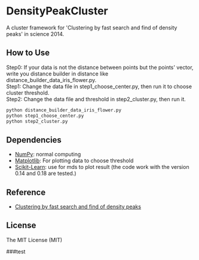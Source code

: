 # DensityPeakCluster

A cluster framework for 'Clustering by fast search and find of density peaks' in science 2014.  

## How to Use
  
Step0: If your data is not the distance between points but the points' vector, write you distance builder in distance like distance_builder_data_iris_flower.py.  
Step1: Change the data file in step1_choose_center.py, then run it to choose cluster threshold.  
Step2: Change the data file and threshold in step2_cluster.py, then run it.  
```python
python distance_builder_data_iris_flower.py
python step1_choose_center.py
python step2_cluster.py
```

## Dependencies
- [NumPy](http://www.numpy.org): normal computing
- [Matplotlib](http://matplotlib.sourceforge.net/): For plotting data to choose threshold
- [Scikit-Learn](https://github.com/scikit-learn/scikit-learn): use for mds to plot result (the code work with the version 0.14 and 0.18 are tested.)

## Reference
- [Clustering by fast search and find of density peaks](http://www.sciencemag.org/content/344/6191/1492.full)

## License
The MIT License (MIT)



###test